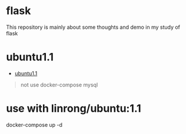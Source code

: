 # flask
This repository is mainly about some thoughts and demo in my study of flask

# ubuntu1.1
* [ubuntu1.1](https://github.com/linrong/dev_tools/tree/master/docker/ubuntu)
> not use docker-compose mysql

# use with linrong/ubuntu:1.1
docker-compose up -d

